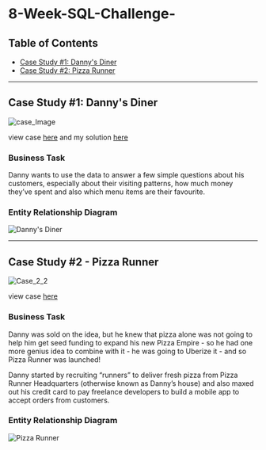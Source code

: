 # 8-Week-SQL-Challenge-

## Table of Contents

* [Case Study #1: Danny's Diner](https://github.com/Haazem/8-Week-SQL-Challenge-/tree/main/Case%20Study%20%231%20-%20Danny's%20Diner#introduction)
* [Case Study #2: Pizza Runner](https://github.com/Haazem/8-Week-SQL-Challenge-/tree/main/Case%20Study%20%232:%20Pizza%20Runner)

---

## Case Study #1: Danny's Diner
![case_Image](https://user-images.githubusercontent.com/73290269/206397643-7cc3ece4-0813-44c9-ad0f-f3eeac207072.png)

view case [here](https://8weeksqlchallenge.com/case-study-1/) and my solution [here](https://github.com/Haazem/8-Week-SQL-Challenge-/blob/main/Case%20Study%20%231%20-%20Danny's%20Diner/Solution.md)

### Business Task

Danny wants to use the data to answer a few simple questions about his customers, especially about their visiting patterns, how much money they’ve spent and also which menu items are their favourite.

### Entity Relationship Diagram

![Danny's Diner](https://user-images.githubusercontent.com/73290269/206398112-98889688-fc6b-49df-8645-9b08eb5c8cd1.png)

----

## Case Study #2 - Pizza Runner
![Case_2_2](https://user-images.githubusercontent.com/73290269/207157501-ba217f7a-c11f-4ffb-92ed-5c0a4778f539.png)

view case [here](https://8weeksqlchallenge.com/case-study-2/) 

### Business Task
Danny was sold on the idea, but he knew that pizza alone was not going to help him get seed funding to expand his new Pizza Empire - so he had one more genius idea to combine with it - he was going to Uberize it - and so Pizza Runner was launched!

Danny started by recruiting “runners” to deliver fresh pizza from Pizza Runner Headquarters (otherwise known as Danny’s house) and also maxed out his credit card to pay freelance developers to build a mobile app to accept orders from customers.

### Entity Relationship Diagram
![Pizza Runner](https://user-images.githubusercontent.com/73290269/207157007-5820d4f6-e55c-4417-a389-e098f85b8a4f.png)










